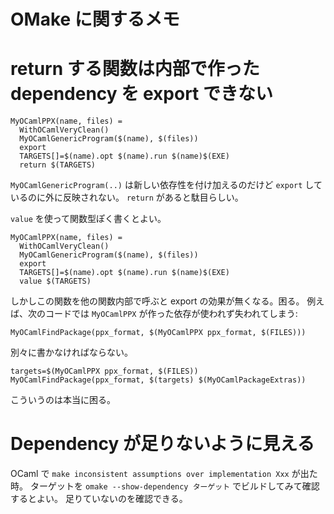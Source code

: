 # OMake に関するメモ

# return する関数は内部で作った dependency を export できない

```
MyOCamlPPX(name, files) =
  WithOCamlVeryClean()
  MyOCamlGenericProgram($(name), $(files))
  export
  TARGETS[]=$(name).opt $(name).run $(name)$(EXE)
  return $(TARGETS)
```

`MyOCamlGenericProgram(..)` は新しい依存性を付け加えるのだけど `export`
しているのに外に反映されない。 `return` があると駄目らしい。

`value` を使って関数型ぽく書くとよい。

```
MyOCamlPPX(name, files) =
  WithOCamlVeryClean()
  MyOCamlGenericProgram($(name), $(files))
  export
  TARGETS[]=$(name).opt $(name).run $(name)$(EXE)
  value $(TARGETS)
```

しかしこの関数を他の関数内部で呼ぶと export の効果が無くなる。困る。
例えば、次のコードでは `MyOCamlPPX` が作った依存が使われず失われてしまう:

```
MyOCamlFindPackage(ppx_format, $(MyOCamlPPX ppx_format, $(FILES)))
```

別々に書かなければならない。

```
targets=$(MyOCamlPPX ppx_format, $(FILES))
MyOCamlFindPackage(ppx_format, $(targets) $(MyOCamlPackageExtras))
```

こういうのは本当に困る。

# Dependency が足りないように見える

OCaml で `make inconsistent assumptions over implementation Xxx` が出た時。
ターゲットを `omake --show-dependency ターゲット` でビルドしてみて確認するとよい。
足りていないのを確認できる。



